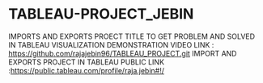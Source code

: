 # TABLEAU-PROJECT_JEBIN
IMPORTS AND EXPORTS PROECT TITLE TO GET PROBLEM AND SOLVED IN TABLEAU VISUALIZATION
DEMONSTRATION VIDEO LINK : https://github.com/rajajebin96/TABLEAU_PROJECT.git
IMPORT AND EXPORTS PROJECT IN TABLEAU PUBLIC LINK :https://public.tableau.com/profile/raja.jebin#!/
